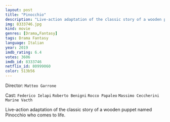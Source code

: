 ```yaml
---
layout: post
title: "Pinocchio"
description: "Live-action adaptation of the classic story of a wooden puppet named Pinocchio who comes to life..."
img: 8333746.jpg
kind: movie
genres: [Drama,Fantasy]
tags: Drama Fantasy 
language: Italian
year: 2019
imdb_rating: 6.4
votes: 3606
imdb_id: 8333746
netflix_id: 80999060
color: 513b56
---
```

Director: `Matteo Garrone`  

Cast: `Federico Ielapi` `Roberto Benigni` `Rocco Papaleo` `Massimo Ceccherini` `Marine Vacth` 

Live-action adaptation of the classic story of a wooden puppet named Pinocchio who comes to life.